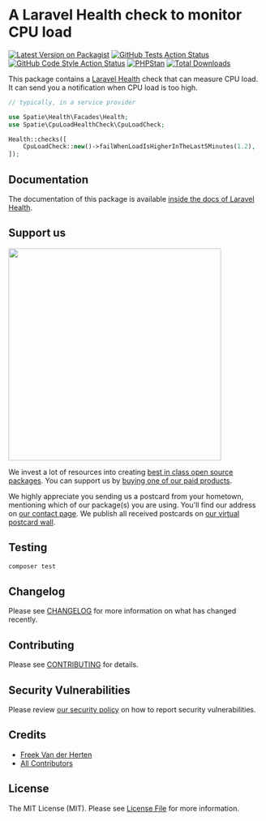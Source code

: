 # A Laravel Health check to monitor CPU load

[![Latest Version on Packagist](https://img.shields.io/packagist/v/spatie/cpu-load-health-check.svg?style=flat-square)](https://packagist.org/packages/spatie/cpu-load-health-check)
[![GitHub Tests Action Status](https://img.shields.io/github/workflow/status/spatie/cpu-load-health-check/run-tests?label=tests)](https://github.com/spatie/cpu-load-health-check/actions?query=workflow%3Arun-tests+branch%3Amain)
[![GitHub Code Style Action Status](https://img.shields.io/github/workflow/status/spatie/cpu-load-health-check/Check%20&%20fix%20styling?label=code%20style)](https://github.com/spatie/cpu-load-health-check/actions?query=workflow%3A"Check+%26+fix+styling"+branch%3Amain)
[![PHPStan](https://github.com/spatie/cpu-load-health-check/actions/workflows/phpstan.yml/badge.svg)](https://github.com/spatie/cpu-load-health-check/actions/workflows/phpstan.yml)
[![Total Downloads](https://img.shields.io/packagist/dt/spatie/cpu-load-health-check.svg?style=flat-square)](https://packagist.org/packages/spatie/cpu-load-health-check)

This package contains a [Laravel Health](https://spatie.be/docs/laravel-health) check that can measure CPU load. It can send you a notification when CPU load is too high.

```php
// typically, in a service provider

use Spatie\Health\Facades\Health;
use Spatie\CpuLoadHealthCheck\CpuLoadCheck;

Health::checks([
    CpuLoadCheck::new()->failWhenLoadIsHigherInTheLast5Minutes(1.2),
]);
```

## Documentation

The documentation of this package is available [inside the docs of Laravel Health](https://spatie.be/docs/laravel-health/v1/available-checks/cpu-load).

## Support us

[<img src="https://github-ads.s3.eu-central-1.amazonaws.com/cpu-load-health-check.jpg?t=1" width="419px" />](https://spatie.be/github-ad-click/cpu-load-health-check)

We invest a lot of resources into creating [best in class open source packages](https://spatie.be/open-source). You can support us by [buying one of our paid products](https://spatie.be/open-source/support-us).

We highly appreciate you sending us a postcard from your hometown, mentioning which of our package(s) you are using. You'll find our address on [our contact page](https://spatie.be/about-us). We publish all received postcards on [our virtual postcard wall](https://spatie.be/open-source/postcards).

## Testing

```bash
composer test
```

## Changelog

Please see [CHANGELOG](CHANGELOG.md) for more information on what has changed recently.

## Contributing

Please see [CONTRIBUTING](.github/CONTRIBUTING.md) for details.

## Security Vulnerabilities

Please review [our security policy](../../security/policy) on how to report security vulnerabilities.

## Credits

- [Freek Van der Herten](https://github.com/freekmurze)
- [All Contributors](../../contributors)

## License

The MIT License (MIT). Please see [License File](LICENSE.md) for more information.
